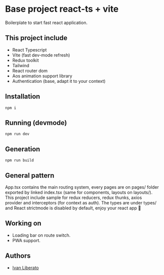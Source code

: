 # Base project react-ts + vite

Boilerplate to start fast react application.

## This project include

- React Typescript
- Vite (fast dev-mode refresh)
- Redux toolkit
- Tailwind
- React router dom
- Aos animation support library
- Authentication (base, adapt it to your context)

## Installation

```
npm i
```

## Running (devmode)

```
npm run dev
```

## Generation

```
npm run build
```

## General pattern

App.tsx contains the main routing system, every pages are on pages/ folder exported by linked index.tsx (same for components, layouts on layouts/).
This project include sample for redux reducers, redux thunks, axios provider and interceptors (for context as auth).
The types are under types/ and
React strictmode is disabled by default, enjoy your react app 🚀

## Working on

- Loading bar on route switch.
- PWA support.

## Authors

- [Ivan Liberato](https://github.com/Void061)
